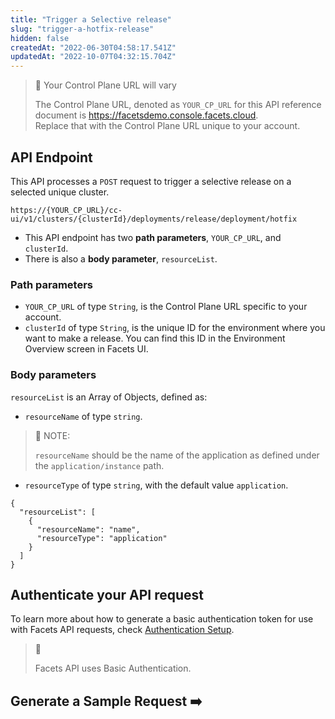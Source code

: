 ```yaml
---
title: "Trigger a Selective release"
slug: "trigger-a-hotfix-release"
hidden: false
createdAt: "2022-06-30T04:58:17.541Z"
updatedAt: "2022-10-07T04:32:15.704Z"
---
```

> 🚧 Your Control Plane URL will vary
> 
> The Control Plane URL, denoted as <code>YOUR_CP_URL</code> for this API reference document is <https://facetsdemo.console.facets.cloud>.  
> Replace that with the Control Plane URL unique to your account.

## API Endpoint

This API processes a <code>POST</code> request to trigger a selective release on a selected unique cluster.

```text Hover on the Text and Click the Notepad icon to Copy
https://{YOUR_CP_URL}/cc-ui/v1/clusters/{clusterId}/deployments/release/deployment/hotfix
```



- This API endpoint has two **path parameters**, <code>YOUR_CP_URL</code>, and <code>clusterId</code>.
- There is also a **body parameter**, <code>resourceList</code>.

### **Path parameters**

- <code>YOUR_CP_URL</code> of type <code>String</code>, is the Control Plane URL specific to your account.
- <code>clusterId</code> of type <code>String</code>, is the unique ID for the environment where you want to make a release. You can find this ID in the Environment Overview screen in Facets UI.

### **Body parameters**

<code>resourceList</code> is an Array of Objects, defined as:

- <code>resourceName</code> of type <code>string</code>. 

> 📘 NOTE:
> 
> <code>resourceName</code> should be the name of the application as defined under the <code>application/instance</code> path.

- <code>resourceType</code> of type <code>string</code>,  with the default value <code>application</code>. 

```text Example of resourceList
{
  "resourceList": [
    {
      "resourceName": "name",
      "resourceType": "application"
    }
  ]
}
```



## **Authenticate your API request**

To learn more about how to generate a basic authentication token for use with Facets API requests, check [Authentication Setup](ref:authentication-setup).

> 📘 
> 
> Facets API uses Basic Authentication.

## Generate a Sample Request ➡️